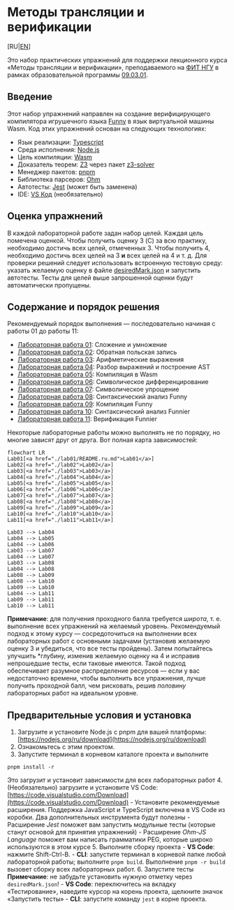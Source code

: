 # Методы трансляции и верификации

[RU|[EN](./)]

Это набор практических упражнений для поддержки лекционного курса «Методы трансляции и верификации», преподаваемого на
[ФИТ НГУ](https://www.nsu.ru/n/information-technologies-department/) в рамках образовательной программы [09.03.01](https://www.nsu.ru/n/information-technologies-department/education_fit/programs/OOP/09-03-01/piikn/piikn.php).

## Введение

Этот набор упражнений направлен на создание верифицирующего компилятора игрушечного языка [Funny](funny.ru.md) в язык виртуальной машины Wasm.
Код этих упражнений основан на следующих технологиях:

- Язык реализации: [Typescript](https://www.typescriptlang.org/)
- Среда исполнения: [Node.js](https://nodejs.org/)
- Цель компиляции: [Wasm](https://webassembly.org/)
- Доказатель теорем: [Z3](https://github.com/Z3Prover/z3) через пакет [z3-solver](https://www.npmjs.com/package/z3-solver)
- Менеджер пакетов: [pnpm](https://pnpm.io/)
- Библиотека парсеров: [Ohm](https://ohmjs.org/)
- Автотесты: [Jest](https://jestjs.io/) (может быть заменена)
- IDE: [VS Код](https://code.visualstudio.com/) (необязательно)

## Оценка упражнений

В каждой лабораторной работе задан набор целей. Каждая цель помечена оценкой. Чтобы получить оценку 3 (C) за всю практику, необходимо достичь всех целей, отмеченных 3. Чтобы получить 4, необходимо достичь всех целей на 3 **и** всех целей на 4 и т. д.
Для проверки решений следует использовать встроенную тестовую среду: указать желаемую оценку в файле [desiredMark.json](desiredMark.json) и запустить автотесты. Тесты для целей выше запрошенной оценки будут автоматически пропущены.

## Содержание и порядок решения

Рекомендуемый порядок выполнения — последовательно начиная с работы 01 до работы 11:

- [Лабораторная работа 01](./lab01/README.ru.md): Сложение и умножение
- [Лабораторная работа 02](./lab02/README.ru.md): Обратная польская запись
- [Лабораторная работа 03](./lab03/): Арифметические выражения
- [Лабораторная работа 04](./lab04/): Разбор выражений и построение AST
- [Лабораторная работа 05](./lab05/): Компиляция в Wasm
- [Лабораторная работа 06](./lab06/): Символическое дифференцирование
- [Лабораторная работа 07](./lab07/): Символическое упрощение
- [Лабораторная работа 08](./lab08/): Синтаксический анализ Funny
- [Лабораторная работа 09](./lab09/): Компиляция Funny
- [Лабораторная работа 10](./lab10/): Синтаксический анализ Funnier
- [Лабораторная работа 11](./lab11/): Верификация Funnier

Некоторые лабораторные работы можно выполнять не по порядку, но многие зависят друг от друга. Вот полная карта зависимостей:

```mermaid
flowchart LR
Lab01[<a href="./lab01/README.ru.md">Lab01</a>]
Lab02[<a href="./lab02">Lab02</a>]
Lab03[<a href="./lab03">Lab03</a>]
Lab04[<a href="./lab04">Lab04</a>]
Lab05[<a href="./lab05">Lab05</a>]
Lab06[<a href="./lab06">Lab06</a>]
Lab07[<a href="./lab07">Lab07</a>]
Lab08[<a href="./lab08">Lab08</a>]
Lab09[<a href="./lab09">Lab09</a>]
Lab10[<a href="./lab10">Lab10</a>]
Lab11[<a href="./lab11">Lab11</a>]

Lab03 --> Lab04
Lab04 --> Lab05
Lab04 --> Lab06
Lab03 --> Lab07
Lab04 --> Lab07
Lab03 --> Lab08
Lab04 --> Lab08
Lab08 --> Lab09
Lab08 --> Lab10
Lab09 --> Lab10
Lab04 --> Lab11
Lab09 --> Lab11
Lab10 --> Lab11
```

**Примечание**: для получения проходного балла требуется *широта*, т. е. выполнение всех упражнений на желаемый уровень. Рекомендуемый подход к этому курсу — сосредоточиться на выполнении всех лабораторных работ с основными задачами (установив желаемую оценку 3 и убедиться, что все тесты пройдены). Затем попытайтесь улучшить *глубину, изменив желаемую оценку на 4 и исправив непрошедшие тесты, если таковые имеются.
Такой подход обеспечивает разумное распределение ресурсов — если у вас недостаточно времени, чтобы выполнить все упражнения, лучше получить проходной балл, чем рисковать, решив *половину* лабораторных работ на идеальном уровне.

## Предварительные условия и установка

1. Загрузите и установите Node.js с pnpm для вашей платформы: [https://nodejs.org/ru/download](https://nodejs.org/ru/download)
2. Ознакомьтесь с этим проектом.
3. Запустите терминал в корневом каталоге проекта и выполните

`pnpm install -r`

Это загрузит и установит зависимости для всех лабораторных работ
4. (Необязательно) загрузите и установите VS Code: [https://code.visualstudio.com/Download](https://code.visualstudio.com/Download)
    - Установите рекомендуемые расширения. Поддержка JavaScript и TypeScript включена в VS Code из коробки.
    Два дополнительных инструмента будут полезны
        - Расширение *Jest* поможет вам запустить модульные тесты (которые станут основой для принятия упражнений)
        - Расширение *Ohm-JS Language* поможет вам написать грамматики PEG, которые широко используются в этом курсе
5. Выполните сборку проекта
    - **VS Code**: нажмите Shift-Ctrl-B.
    - **CLI**: запустите терминал в корневой папке любой лабораторной работы; выполните `pnpm build`.
      Выполнение `pnpm -r build` вызовет сборку всех лабораторных работ.
6. Запустите тесты
    **Примечание**: не забудьте установить нужную отметку через `desiredMark.json`!
    - **VS Code**: переключитесь на вкладку «Тестирование», наведите курсор на корень проекта, щелкните значок «Запустить тесты»
    - **CLI**: запустите команду `jest` в корне проекта.
